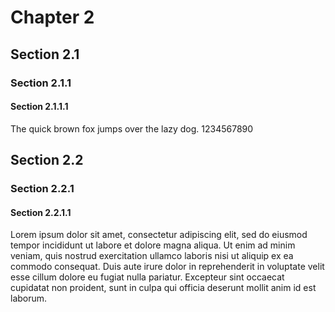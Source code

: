 # Chapter 2

## Section 2.1

### Section 2.1.1

#### Section 2.1.1.1

The quick brown fox jumps over the lazy dog. 1234567890

## Section 2.2

### Section 2.2.1

#### Section 2.2.1.1

Lorem ipsum dolor sit amet, consectetur adipiscing elit, sed do eiusmod tempor incididunt ut labore et dolore magna aliqua. Ut enim ad minim veniam, quis nostrud exercitation ullamco laboris nisi ut aliquip ex ea commodo consequat. Duis aute irure dolor in reprehenderit in voluptate velit esse cillum dolore eu fugiat nulla pariatur. Excepteur sint occaecat cupidatat non proident, sunt in culpa qui officia deserunt mollit anim id est laborum.
